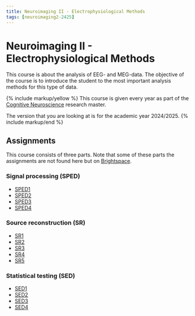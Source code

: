 ```yaml
---
title: Neuroimaging II - Electrophysiological Methods
tags: [neuroimaging2-2425]
---
```


# Neuroimaging II - Electrophysiological Methods

This course is about the analysis of EEG- and MEG-data. The objective of the course is to introduce the student to the most important analysis methods for this type of data.

{% include markup/yellow %}
This course is given every year as part of the [Cognitive Neuroscience](https://www.ru.nl/en/education/masters/cognitive-neuroscience-research) research master.

The version that you are looking at is for the academic year 2024/2025.
{% include markup/end %}

## Assignments

This course consists of three parts. Note that some of these parts the assignments are not found here but on [Brightspace](https://brightspace.ru.nl/d2l/home/502448).

### Signal processing (SPED)

- [SPED1](/workshop/neuroimaging2-2425/sped1)
- [SPED2](/workshop/neuroimaging2-2425/sped2)
- [SPED3](/workshop/neuroimaging2-2425/sped3)
- [SPED4](/workshop/neuroimaging2-2425/sped4)

### Source reconstruction (SR)

- [SR1](/workshop/neuroimaging2-2425/sr1)
- [SR2](/workshop/neuroimaging2-2425/sr2)
- [SR3](/workshop/neuroimaging2-2425/sr3)
- [SR4](/workshop/neuroimaging2-2425/sr4)
- [SR5](/workshop/neuroimaging2-2425/sr5)

### Statistical testing (SED)

- [SED1](/workshop/neuroimaging2-2425/sed1)
- [SED2](/workshop/neuroimaging2-2425/sed2)
- [SED3](/workshop/neuroimaging2-2425/sed3)
- [SED4](/workshop/neuroimaging2-2425/sed4)
